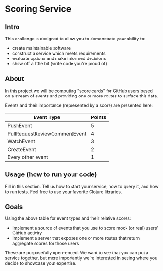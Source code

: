 # Scoring Service

## Intro

This challenge is designed to allow you to demonstrate your ability to:

- create maintainable software
- construct a service which meets requirements
- evaluate options and make informed decisions
- show off a little bit (write code you're proud of)

## About

In this project we will be computing "score cards" for GitHub users based on a stream of events and providing one or more routes to surface this data.

Events and their importance (represented by a score) are presented here:

| Event Type | Points |
|------------|---|
| PushEvent  | 5 |
| PullRequestReviewCommentEvent | 4 |
| WatchEvent  | 3 |
| CreateEvent | 2 |
| Every other event | 1 |

## Usage (how to run your code)

Fill in this section. Tell us how to start your service, how to query it, and how to run tests. Feel free to use your favorite Clojure libraries.

## Goals

Using the above table for event types and their relative scores:

- Implement a source of events that you use to score mock (or real) users' GitHub activity
- Implement a server that exposes one or more routes that return aggregate scores for those users

These are purposefully open-ended. We want to see that you can put a service together, but more importantly we're interested in seeing where you decide to showcase your expertise.
